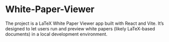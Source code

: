 # White-Paper-Viewer
The project is a LaTeX White Paper Viewer app built with React and Vite. It’s designed to let users run and preview white papers (likely LaTeX-based documents) in a local development environment.
